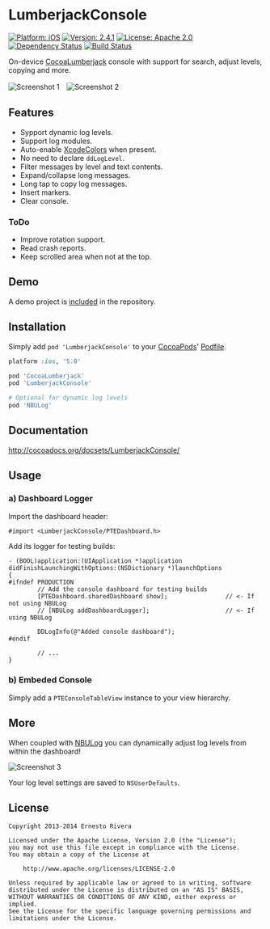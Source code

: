 
LumberjackConsole
=================

[![Platform: iOS](https://img.shields.io/cocoapods/p/LumberjackConsole.svg?style=flat)](http://cocoadocs.org/docsets/LumberjackConsole/)
[![Version: 2.4.1](https://img.shields.io/cocoapods/v/LumberjackConsole.svg?style=flat)](http://cocoadocs.org/docsets/LumberjackConsole/)
[![License: Apache 2.0](https://img.shields.io/cocoapods/l/LumberjackConsole.svg?style=flat)](http://cocoadocs.org/docsets/LumberjackConsole/)
[![Dependency Status](https://www.versioneye.com/objective-c/LumberjackConsole/badge.svg?style=flat)](https://www.versioneye.com/objective-c/LumberjackConsole)
[![Build Status](http://img.shields.io/travis/PTEz/LumberjackConsole/master.svg?style=flat)](https://travis-ci.org/PTEz/LumberjackConsole)

On-device [CocoaLumberjack](https://github.com/CocoaLumberjack/CocoaLumberjack) console with support for search, adjust levels, copying and more.

![Screenshot 1](http://ptez.github.io/LumberjackConsole/images/screenshot1.png)　![Screenshot 2](http://ptez.github.io/LumberjackConsole/images/screenshot2.png)

## Features

* Sypport dynamic log levels.
* Support log modules.
* Auto-enable [XcodeColors](https://github.com/robbiehanson/XcodeColors) when present.
* No need to declare `ddLogLevel`.
* Filter messages by level and text contents.
* Expand/collapse long messages.
* Long tap to copy log messages.
* Insert markers.
* Clear console.

### ToDo

* Improve rotation support.
* Read crash reports.
* Keep scrolled area when not at the top.

## Demo

A demo project is [included](Demo) in the repository.

## Installation

Simply add `pod 'LumberjackConsole'` to your [CocoaPods](http://cocoapods.org)' [Podfile](http://guides.cocoapods.org/syntax/podfile.html).

```ruby
platform :ios, '5.0'

pod 'CocoaLumberjack'
pod 'LumberjackConsole'

# Optional for dynamic log levels
pod 'NBULog'
```

## Documentation

http://cocoadocs.org/docsets/LumberjackConsole/

## Usage

### a) Dashboard Logger

Import the dashboard header:
```obj-c
#import <LumberjackConsole/PTEDashboard.h>
```

Add its logger for testing builds:
```obj-c
- (BOOL)application:(UIApplication *)application didFinishLaunchingWithOptions:(NSDictionary *)launchOptions
{
#ifndef PRODUCTION
        // Add the console dashboard for testing builds
        [PTEDashboard.sharedDashboard show];                // <- If not using NBULog
        // [NBULog addDashboardLogger];                     // <- If using NBULog
        
        DDLogInfo(@"Added console dashboard");
#endif
        
        // ...
}
```

### b) Embeded Console

Simply add a `PTEConsoleTableView` instance to your view hierarchy.

## More

When coupled with [NBULog](https://github.com/CyberAgent/NBULog) you can dynamically adjust log levels from within the dashboard!

![Screenshot 3](http://ptez.github.io/LumberjackConsole/images/screenshot3.png)

Your log level settings are saved to `NSUserDefaults`.

## License

    Copyright 2013-2014 Ernesto Rivera
    
    Licensed under the Apache License, Version 2.0 (the "License");
    you may not use this file except in compliance with the License. 
    You may obtain a copy of the License at

        http://www.apache.org/licenses/LICENSE-2.0

    Unless required by applicable law or agreed to in writing, software
    distributed under the License is distributed on an "AS IS" BASIS,
    WITHOUT WARRANTIES OR CONDITIONS OF ANY KIND, either express or implied.
    See the License for the specific language governing permissions and
    limitations under the License.

